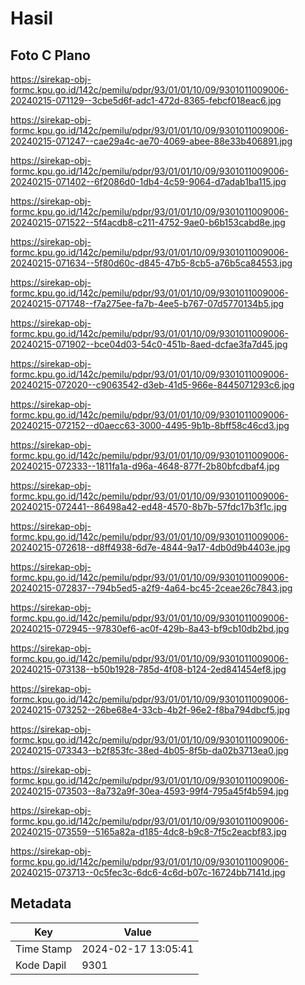 # Hasil

## Foto C Plano

https://sirekap-obj-formc.kpu.go.id/142c/pemilu/pdpr/93/01/01/10/09/9301011009006-20240215-071129--3cbe5d6f-adc1-472d-8365-febcf018eac6.jpg

https://sirekap-obj-formc.kpu.go.id/142c/pemilu/pdpr/93/01/01/10/09/9301011009006-20240215-071247--cae29a4c-ae70-4069-abee-88e33b406891.jpg

https://sirekap-obj-formc.kpu.go.id/142c/pemilu/pdpr/93/01/01/10/09/9301011009006-20240215-071402--6f2086d0-1db4-4c59-9064-d7adab1ba115.jpg

https://sirekap-obj-formc.kpu.go.id/142c/pemilu/pdpr/93/01/01/10/09/9301011009006-20240215-071522--5f4acdb8-c211-4752-9ae0-b6b153cabd8e.jpg

https://sirekap-obj-formc.kpu.go.id/142c/pemilu/pdpr/93/01/01/10/09/9301011009006-20240215-071634--5f80d60c-d845-47b5-8cb5-a76b5ca84553.jpg

https://sirekap-obj-formc.kpu.go.id/142c/pemilu/pdpr/93/01/01/10/09/9301011009006-20240215-071748--f7a275ee-fa7b-4ee5-b767-07d5770134b5.jpg

https://sirekap-obj-formc.kpu.go.id/142c/pemilu/pdpr/93/01/01/10/09/9301011009006-20240215-071902--bce04d03-54c0-451b-8aed-dcfae3fa7d45.jpg

https://sirekap-obj-formc.kpu.go.id/142c/pemilu/pdpr/93/01/01/10/09/9301011009006-20240215-072020--c9063542-d3eb-41d5-966e-8445071293c6.jpg

https://sirekap-obj-formc.kpu.go.id/142c/pemilu/pdpr/93/01/01/10/09/9301011009006-20240215-072152--d0aecc63-3000-4495-9b1b-8bff58c46cd3.jpg

https://sirekap-obj-formc.kpu.go.id/142c/pemilu/pdpr/93/01/01/10/09/9301011009006-20240215-072333--1811fa1a-d96a-4648-877f-2b80bfcdbaf4.jpg

https://sirekap-obj-formc.kpu.go.id/142c/pemilu/pdpr/93/01/01/10/09/9301011009006-20240215-072441--86498a42-ed48-4570-8b7b-57fdc17b3f1c.jpg

https://sirekap-obj-formc.kpu.go.id/142c/pemilu/pdpr/93/01/01/10/09/9301011009006-20240215-072618--d8ff4938-6d7e-4844-9a17-4db0d9b4403e.jpg

https://sirekap-obj-formc.kpu.go.id/142c/pemilu/pdpr/93/01/01/10/09/9301011009006-20240215-072837--794b5ed5-a2f9-4a64-bc45-2ceae26c7843.jpg

https://sirekap-obj-formc.kpu.go.id/142c/pemilu/pdpr/93/01/01/10/09/9301011009006-20240215-072945--97830ef6-ac0f-429b-8a43-bf9cb10db2bd.jpg

https://sirekap-obj-formc.kpu.go.id/142c/pemilu/pdpr/93/01/01/10/09/9301011009006-20240215-073138--b50b1928-785d-4f08-b124-2ed841454ef8.jpg

https://sirekap-obj-formc.kpu.go.id/142c/pemilu/pdpr/93/01/01/10/09/9301011009006-20240215-073252--26be68e4-33cb-4b2f-96e2-f8ba794dbcf5.jpg

https://sirekap-obj-formc.kpu.go.id/142c/pemilu/pdpr/93/01/01/10/09/9301011009006-20240215-073343--b2f853fc-38ed-4b05-8f5b-da02b3713ea0.jpg

https://sirekap-obj-formc.kpu.go.id/142c/pemilu/pdpr/93/01/01/10/09/9301011009006-20240215-073503--8a732a9f-30ea-4593-99f4-795a45f4b594.jpg

https://sirekap-obj-formc.kpu.go.id/142c/pemilu/pdpr/93/01/01/10/09/9301011009006-20240215-073559--5165a82a-d185-4dc8-b9c8-7f5c2eacbf83.jpg

https://sirekap-obj-formc.kpu.go.id/142c/pemilu/pdpr/93/01/01/10/09/9301011009006-20240215-073713--0c5fec3c-6dc6-4c6d-b07c-16724bb7141d.jpg


## Metadata

| Key        | Value               |
| ---------- | ------------------- |
| Time Stamp | 2024-02-17 13:05:41 |
| Kode Dapil | 9301                |



